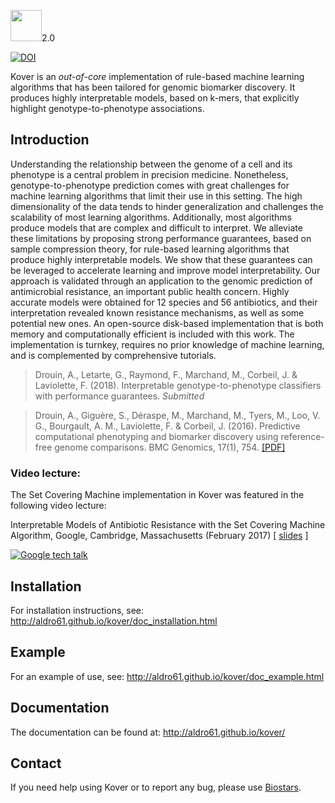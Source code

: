 <img src="http://graal.ift.ulaval.ca/adrouin/kover.png" height="50" />2.0

[![DOI](https://zenodo.org/badge/20289/aldro61/kover.svg)](https://zenodo.org/badge/latestdoi/20289/aldro61/kover)

Kover is an *out-of-core* implementation of rule-based machine learning algorithms that has been tailored for genomic biomarker discovery. It produces highly interpretable models, based on k-mers, that explicitly highlight genotype-to-phenotype associations.

## Introduction

Understanding the relationship between the genome of a cell and its phenotype is a central problem in precision medicine. 
Nonetheless, genotype-to-phenotype prediction comes with great challenges for machine learning algorithms that limit their use in this setting. The high dimensionality of the data tends to hinder generalization and challenges the scalability of most learning algorithms. Additionally, most algorithms produce models that are complex and difficult to interpret. We alleviate these limitations by proposing strong performance guarantees, based on sample compression theory, for rule-based learning algorithms that produce highly interpretable models. We show that these guarantees can be leveraged to accelerate learning and improve model interpretability. Our approach is validated through an application to the genomic prediction of antimicrobial resistance, an important public health concern. Highly accurate models were obtained for 12 species and 56 antibiotics, and their interpretation revealed known resistance mechanisms, as well as some potential new ones. An open-source disk-based implementation that is both memory and computationally efficient is included with this work. The implementation is turnkey, requires no prior knowledge of machine learning, and is complemented by comprehensive tutorials.

> Drouin, A., Letarte, G., Raymond, F., Marchand, M., Corbeil, J. & Laviolette, F. (2018). Interpretable genotype-to-phenotype classifiers with performance guarantees. *Submitted*

> Drouin, A., Giguère, S., Déraspe, M., Marchand, M., Tyers, M., Loo, V. G., Bourgault, A. M., Laviolette, F. & Corbeil, J. (2016). Predictive computational phenotyping and biomarker discovery using reference-free genome comparisons. BMC Genomics, 17(1), 754. [[PDF]](http://bmcgenomics.biomedcentral.com/articles/10.1186/s12864-016-2889-6)

### Video lecture:
The Set Covering Machine implementation in Kover was featured in the following video lecture:

Interpretable Models of Antibiotic Resistance with the Set Covering Machine Algorithm, Google, Cambridge, Massachusetts (February 2017) [ [slides](http://graal.ift.ulaval.ca/adrouin/talks/google_feb2017.pdf) ]

[![Google tech talk](https://img.youtube.com/vi/uomMdBdEwnk/0.jpg)](https://www.youtube.com/watch?v=uomMdBdEwnk)

## Installation

For installation instructions, see: http://aldro61.github.io/kover/doc_installation.html

## Example

For an example of use, see: http://aldro61.github.io/kover/doc_example.html

## Documentation

The documentation can be found at: http://aldro61.github.io/kover/

## Contact

If you need help using Kover or to report any bug, please use [Biostars](https://www.biostars.org/p/194520/).
